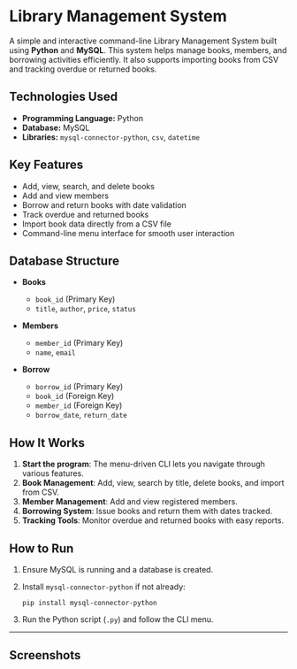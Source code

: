 
#  Library Management System

A simple and interactive command-line Library Management System built using **Python** and **MySQL**. This system helps manage books, members, and borrowing activities efficiently. It also supports importing books from CSV and tracking overdue or returned books.

##  Technologies Used

- **Programming Language:** Python  
- **Database:** MySQL  
- **Libraries:** `mysql-connector-python`, `csv`, `datetime`

##  Key Features

- Add, view, search, and delete books
- Add and view members
- Borrow and return books with date validation
- Track overdue and returned books
- Import book data directly from a CSV file
- Command-line menu interface for smooth user interaction

##  Database Structure

- **Books**
  - `book_id` (Primary Key)
  - `title`, `author`, `price`, `status`

- **Members**
  - `member_id` (Primary Key)
  - `name`, `email`

- **Borrow**
  - `borrow_id` (Primary Key)
  - `book_id` (Foreign Key)
  - `member_id` (Foreign Key)
  - `borrow_date`, `return_date`

##  How It Works

1. **Start the program**: The menu-driven CLI lets you navigate through various features.
2. **Book Management**: Add, view, search by title, delete books, and import from CSV.
3. **Member Management**: Add and view registered members.
4. **Borrowing System**: Issue books and return them with dates tracked.
5. **Tracking Tools**: Monitor overdue and returned books with easy reports.


##  How to Run

1. Ensure MySQL is running and a database is created.
2. Install `mysql-connector-python` if not already:
   
   `
   pip install mysql-connector-python
   `
3. Run the Python script (`.py`) and follow the CLI menu.

---

##  Screenshots 
